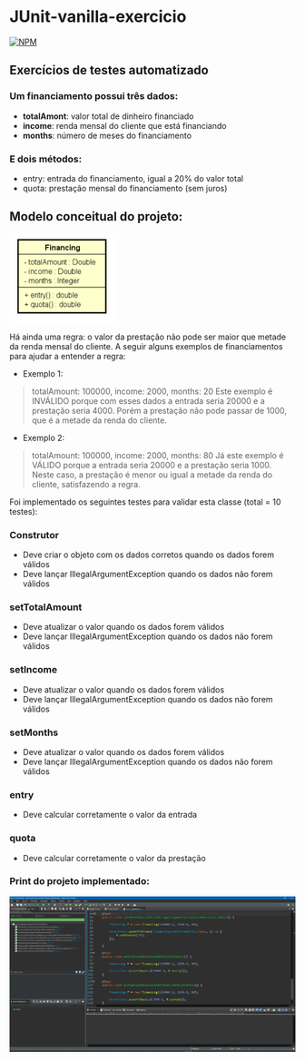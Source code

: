 # JUnit-vanilla-exercicio
[![NPM](https://img.shields.io/npm/l/react)](https://github.com/Romariorfr/dscatalog-devsuperior-aula/blob/master/LICENSE) 
## Exercícios de testes automatizado

### Um financiamento possui três dados:
 * **totalAmont**: valor total de dinheiro financiado
* **income**: renda mensal do cliente que está financiando
* **months**: número de meses do financiamento

### E dois métodos:
* entry: entrada do financiamento, igual a 20% do valor total
* quota: prestação mensal do financiamento (sem juros)

## Modelo conceitual do projeto:

![Web 1](https://github.com/Romariorfr/JUnit-vanilla-exercicio/blob/master/assets/financing.png)

Há ainda uma regra: o valor da prestação não pode ser maior que metade da renda mensal do cliente. A seguir alguns exemplos de financiamentos para ajudar a entender a regra:
* Exemplo 1: 
> totalAmount: 100000, income: 2000, months: 20 
Este exemplo é INVÁLIDO porque com esses dados a entrada seria 20000 e a prestação seria 4000. Porém a prestação não pode passar de 1000, que é a metade da renda do cliente.

* Exemplo 2: 
> totalAmount: 100000, income: 2000, months: 80 
Já este exemplo é VÁLIDO porque a entrada seria 20000 e a prestação seria 1000. Neste caso, a prestação é menor ou igual a metade da renda do cliente, satisfazendo a regra.

Foi implementado os seguintes testes para validar esta classe (total = 10 testes):

### Construtor
* Deve criar o objeto com os dados corretos quando os dados forem válidos
* Deve lançar IllegalArgumentException quando os dados não forem válidos

### setTotalAmount
* Deve atualizar o valor quando os dados forem válidos
* Deve lançar IllegalArgumentException quando os dados não forem válidos

### setIncome
* Deve atualizar o valor quando os dados forem válidos
* Deve lançar IllegalArgumentException quando os dados não forem válidos

### setMonths
* Deve atualizar o valor quando os dados forem válidos
* Deve lançar IllegalArgumentException quando os dados não forem válidos

### entry
* Deve calcular corretamente o valor da entrada

### quota
* Deve calcular corretamente o valor da prestação

### Print do projeto implementado: 

![Web 1](https://github.com/Romariorfr/JUnit-vanilla-exercicio/blob/master/assets/tests.png)



